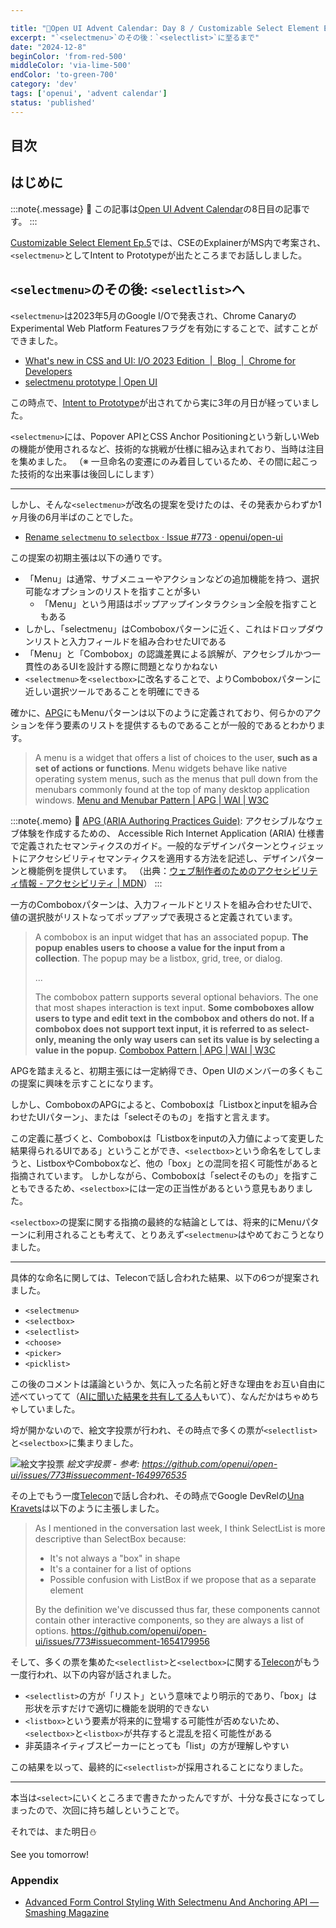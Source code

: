 ```yaml
---

title: "🎄Open UI Advent Calendar: Day 8 / Customizable Select Element Ep.6"
excerpt: "`<selectmenu>`のその後：`<selectlist>`に至るまで"
date: "2024-12-8"
beginColor: 'from-red-500'
middleColor: 'via-lime-500'
endColor: 'to-green-700'
category: 'dev'
tags: ['openui', 'advent calendar']
status: 'published'
---
```

## 目次

## はじめに

:::note{.message}
🎄 この記事は[Open UI Advent Calendar](https://adventar.org/calendars/10293)の8日目の記事です。
:::

[Customizable Select Element Ep.5](https://blog.sakupi01.com/dev/articles/2024-openui-advent-7)では、CSEのExplainerがMS内で考案され、`<selectmenu>`としてIntent to Prototypeが出たところまでお話ししました。

## `<selectmenu>`のその後: `<selectlist>`へ

`<selectmenu>`は2023年5月のGoogle I/Oで発表され、Chrome CanaryのExperimental Web Platform Featuresフラグを有効にすることで、試すことができました。

- [What's new in CSS and UI: I/O 2023 Edition  |  Blog  |  Chrome for Developers](https://developer.chrome.com/blog/whats-new-css-ui-2023#selectmenu)
- [selectmenu prototype | Open UI](https://open-ui.org/prototypes/selectmenu/)

この時点で、[Intent to Prototype](https://groups.google.com/a/chromium.org/g/blink-dev/c/9TcfjaOs5zg/m/WAiv6WpUAAAJ)が出されてから実に3年の月日が経っていました。

`<selectmenu>`には、Popover APIとCSS Anchor Positioningという新しいWebの機能が使用されるなど、技術的な挑戦が仕様に組み込まれており、当時は注目を集めました。
（※ 一旦命名の変遷にのみ着目しているため、その間に起こった技術的な出来事は後回しにします）

***

しかし、そんな`<selectmenu>`が改名の提案を受けたのは、その発表からわずか1ヶ月後の6月半ばのことでした。

- [Rename `selectmenu` to `selectbox` · Issue #773 · openui/open-ui](https://github.com/openui/open-ui/issues/773)

この提案の初期主張は以下の通りです。

- 「Menu」は通常、サブメニューやアクションなどの追加機能を持つ、選択可能なオプションのリストを指すことが多い
  - 「Menu」という用語はポップアップインタラクション全般を指すこともある
- しかし、「selectmenu」はComboboxパターンに近く、これはドロップダウンリストと入力フィールドを組み合わせたUIである
- 「Menu」と「Combobox」の認識差異による誤解が、アクセシブルかつ一貫性のあるUIを設計する際に問題となりかねない
- `<selectmenu>`を`<selectbox>`に改名することで、よりComboboxパターンに近しい選択ツールであることを明確にできる

確かに、[APG](https://www.w3.org/WAI/ARIA/apg/)にもMenuパターンは以下のように定義されており、何らかのアクションを伴う要素のリストを提供するものであることが一般的であるとわかります。

> A menu is a widget that offers a list of choices to the user, **such as a set of actions or functions**. Menu widgets behave like native operating system menus, such as the menus that pull down from the menubars commonly found at the top of many desktop application windows.
> [Menu and Menubar Pattern | APG | WAI | W3C](https://www.w3.org/WAI/ARIA/apg/patterns/menubar/)

:::note{.memo}
📝 [APG (ARIA Authoring Practices Guide)](https://www.w3.org/WAI/ARIA/apg/):
アクセシブルなウェブ体験を作成するための、 Accessible Rich Internet Application (ARIA) 仕様書で定義されたセマンティクスのガイド。一般的なデザインパターンとウィジェットにアクセシビリティセマンティクスを適用する方法を記述し、デザインパターンと機能例を提供しています。
（出典：[ウェブ制作者のためのアクセシビリティ情報 - アクセシビリティ | MDN](https://developer.mozilla.org/ja/docs/Web/Accessibility/Information_for_Web_authors#%E3%82%AC%E3%82%A4%E3%83%89%E3%83%A9%E3%82%A4%E3%83%B3%E3%81%A8%E8%A6%8F%E5%AE%9A)）
:::

一方のComboboxパターンは、入力フィールドとリストを組み合わせたUIで、値の選択肢がリストなってポップアップで表現さると定義されています。

> A combobox is an input widget that has an associated popup. **The popup enables users to choose a value for the input from a collection**. The popup may be a listbox, grid, tree, or dialog.
>
> ...
>
> The combobox pattern supports several optional behaviors. The one that most shapes interaction is text input. **Some comboboxes allow users to type and edit text in the combobox and others do not. If a combobox does not support text input, it is referred to as select-only, meaning the only way users can set its value is by selecting a value in the popup.**
> [Combobox Pattern | APG | WAI | W3C](https://www.w3.org/WAI/ARIA/apg/patterns/combobox/)

APGを踏まえると、初期主張には一定納得でき、Open UIのメンバーの多くもこの提案に興味を示すことになります。

しかし、ComboboxのAPGによると、Comboboxは「Listboxとinputを組み合わせたUIパターン」、または「selectそのもの」を指すと言えます。

この定義に基づくと、Comboboxは「Listboxをinputの入力値によって変更した結果得られるUIである」ということができ、`<selectbox>`という命名をしてしまうと、ListboxやComboboxなど、他の「box」との混同を招く可能性があると指摘されています。
しかしながら、Comboboxは「selectそのもの」を指すこともできるため、`<selectbox>`には一定の正当性があるという意見もありました。

`<selectbox>`の提案に関する指摘の最終的な結論としては、将来的にMenuパターンに利用されることも考えて、とりあえず`<selectmenu>`はやめておこうとなりました。

***

具体的な命名に関しては、Teleconで話し合われた結果、以下の6つが提案されました。

- `<selectmenu>`
- `<selectbox>`
- `<selectlist>`
- `<choose>`
- `<picker>`
- `<picklist>`

この後のコメントは議論というか、気に入った名前と好きな理由をお互い自由に述べていってて（[AIに聞いた結果を共有してる人](https://github.com/openui/open-ui/issues/773#issuecomment-1646927265)もいて）、なんだかはちゃめちゃしていました。

埒が開かないので、絵文字投票が行われ、その時点で多くの票が`<selectlist>`と`<selectbox>`に集まりました。

![絵文字投票](/emoji-election.png)
*絵文字投票 - 参考: https://github.com/openui/open-ui/issues/773#issuecomment-1649976535*

その上でもう一度[Telecon](https://github.com/openui/open-ui/issues/773#issuecomment-1654169425)で話し合われ、その時点でGoogle DevRelの[Una Kravets](https://x.com/una)は以下のように主張しました。

> As I mentioned in the conversation last week, I think SelectList is more descriptive than SelectBox because:
>
> - It's not always a "box" in shape
> - It's a container for a list of options
> - Possible confusion with ListBox if we propose that as a separate element
>
> By the definition we've discussed thus far, these components cannot contain other interactive components, so they are always a list of options.
> https://github.com/openui/open-ui/issues/773#issuecomment-1654179956

そして、多くの票を集めた`<selectlist>`と`<selectbox>`に関する[Telecon](https://github.com/openui/open-ui/issues/773#issuecomment-1664421419)がもう一度行われ、以下の内容が話されました。

- `<selectlist>`の方が「リスト」という意味でより明示的であり、「box」は形状を示すだけで適切に機能を説明的できない
- `<listbox>`という要素が将来的に登場する可能性が否めないため、`<selectbox>`と`<listbox>`が共存すると混乱を招く可能性がある
- 非英語ネイティブスピーカーにとっても「list」の方が理解しやすい

この結果を以って、最終的に`<selectlist>`が採用されることになりました。

---

本当は`<select>`にいくところまで書きたかったんですが、十分な長さになってしまったので、次回に持ち越しということで。

それでは、また明日⛄

See you tomorrow!

### Appendix

- [Advanced Form Control Styling With Selectmenu And Anchoring API — Smashing Magazine](https://www.smashingmagazine.com/2023/06/advanced-form-control-styling-selectmenu-anchoring-api/)
